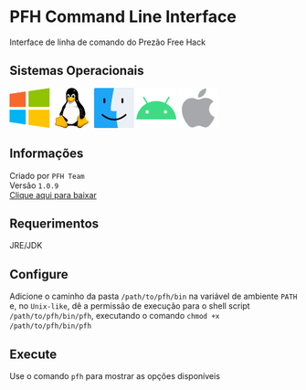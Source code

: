 # PFH Command Line Interface
Interface de linha de comando do Prezão Free Hack

## Sistemas Operacionais
<p>
  <img src="/operating_system_icons/windows.png" width="70" height="70">
  <img src="/operating_system_icons/linux.png" width="70" height="70">
  <img src="/operating_system_icons/macos.png" width="70" height="70">
  <img src="/operating_system_icons/android.png" width="70" height="70">
  <img src="/operating_system_icons/ios.png" width="70" height="70">
</p>

## Informações
Criado por ```PFH Team```
<br>
Versão ```1.0.9```
<br>
[Clique aqui para baixar](https://prezaofreehack-api.herokuapp.com/v2/assets/pfh-cli.zip)

## Requerimentos
JRE/JDK

## Configure
Adicione o caminho da pasta ```/path/to/pfh/bin``` na variável de ambiente ```PATH``` e, no ```Unix-like```, dê a permissão de execução para o shell script ```/path/to/pfh/bin/pfh```, executando o comando ```chmod +x /path/to/pfh/bin/pfh```

## Execute
Use o comando ```pfh``` para mostrar as opções disponíveis
